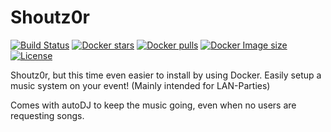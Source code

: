 # Shoutz0r

[![Build Status](https://travis-ci.com/xorinzor/Shoutz0r/master.svg)](https://travis-ci.com/xorinzor/Shoutz0r)
[![Docker stars](https://img.shields.io/docker/stars/xorinzor/shoutz0r.svg)](https://hub.docker.com/r/xorinzor/shoutz0r/)
[![Docker pulls](https://img.shields.io/docker/pulls/xorinzor/shoutz0r.svg)](https://hub.docker.com/r/xorinzor/shoutz0r/)
[![Docker Image size](https://img.shields.io/microbadger/image-size/xorinzor/shoutz0r/latest.svg?style=flat)](https://hub.docker.com/r/xorinzor/shoutz0r/)
[![License](https://img.shields.io/github/license/xorinzor/shoutz0r.svg?style=flat)](https://www.gnu.org/licenses/gpl-3.0.en.html)

Shoutz0r, but this time even easier to install by using Docker.
Easily setup a music system on your event! (Mainly intended for LAN-Parties)

Comes with autoDJ to keep the music going, even when no users are requesting songs.